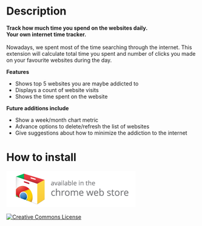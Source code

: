 # Description
**Track how much time you spend on the websites daily.<br /> 
 Your own internet time tracker.**
<br />
<br />
Nowadays, we spent most of the time searching through the internet. This extension will calculate total time you spent and number of clicks you made on your favourite websites during the day.

**Features**<br />
- Shows top 5 websites you are maybe addicted to
- Displays a count of website visits
- Shows the time spent on the website

**Future additions include**<br />
- Show a week/month chart metric 
- Advance options to delete/refresh the list of websites 
- Give suggestions about how to minimize the addiction to the internet

# How to install
[<img src="images/badge.png">](https://goo.gl/CnQEuI)


<a rel="license" href="http://creativecommons.org/licenses/by-nc-sa/4.0/"><img alt="Creative Commons License" style="border-width:0" src="https://i.creativecommons.org/l/by-nc-sa/4.0/88x31.png" /></a>
